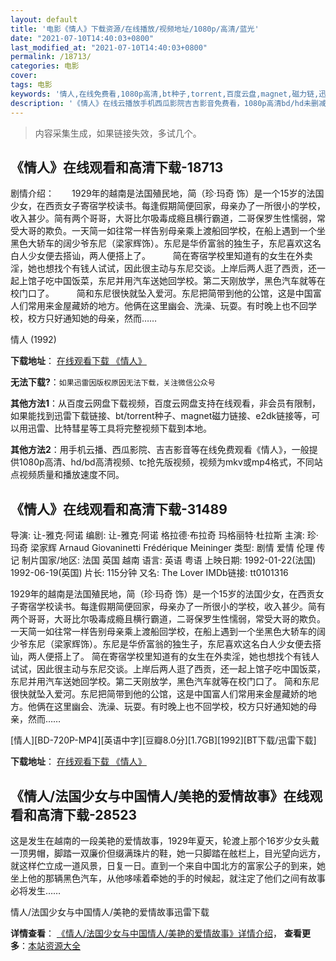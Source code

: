 ```yaml
---
layout: default
title: '电影《情人》下载资源/在线播放/视频地址/1080p/高清/蓝光'
date: "2021-07-10T14:40:03+0800"
last_modified_at: "2021-07-10T14:40:03+0800"
permalink: /18713/
categories: 电影
cover:
tags: 电影
keywords: '情人,在线免费看,1080p高清,bt种子,torrent,百度云盘,magnet,磁力链,迅雷下载资源'
description: '《情人》在线云播放手机西瓜影院吉吉影音免费看，1080p高清bd/hd未删减完整版和tc抢先枪版，mkv/mp4格式，附带bt/torrent种子、magnet/磁力链、百度云盘、网盘资源迅雷下载链接'
---
```


>内容采集生成，如果链接失效，多试几个。


## 《情人》在线观看和高清下载-18713

剧情介绍：　　1929年的越南是法国殖民地，简（珍·玛奇 饰）是一个15岁的法国少女，在西贡女子寄宿学校读书。每逢假期简便回家，母亲办了一所很小的学校，收入甚少。简有两个哥哥，大哥比尔吸毒成瘾且横行霸道，二哥保罗生性懦弱，常受大哥的欺负。一天简一如往常一样告别母亲乘上渡船回学校，在船上遇到一个坐黑色大轿车的阔少爷东尼（梁家辉饰）。东尼是华侨富翁的独生子，东尼喜欢这名白人少女便去搭讪，两人便搭上了。  　　简在寄宿学校里知道有的女生在外卖淫，她也想找个有钱人试试，因此很主动与东尼交谈。上岸后两人逛了西贡，还一起上馆子吃中国饭菜，东尼并用汽车送她回学校。第二天刚放学，黑色汽车就等在校门口了。  　　简和东尼很快就坠入爱河。东尼把简带到他的公馆，这是中国富人们常用来金屋藏娇的地方。他俩在这里幽会、洗澡、玩耍。有时晚上也不回学校，校方只好通知她的母亲，然而……


情人 (1992)

**下载地址**： [在线观看下载 《情人》](https://www.btbtdy.me/btdy/dy2782.html) 


**无法下载?**：`如果迅雷因版权原因无法下载，关注微信公众号 `

**其他方法1**：从百度云网盘下载视频，百度云网盘支持在线观看，非会员有限制，如果能找到迅雷下载链接、bt/torrent种子、magnet磁力链接、e2dk链接等，可以用迅雷、比特彗星等工具将完整视频下载到本地。

**其他方法2**：用手机云播、西瓜影院、吉吉影音等在线免费观看《情人》，一般提供1080p高清、hd/bd高清视频、tc抢先版视频，视频为mkv或mp4格式，不同站点视频质量和播放速度不同。


## 《情人》在线观看和高清下载-31489

导演: 让-雅克·阿诺 编剧: 让-雅克·阿诺 格拉德·布拉奇 玛格丽特·杜拉斯 主演: 珍·玛奇 梁家辉 Arnaud Giovaninetti Frédérique Meininger 类型: 剧情 爱情 伦理 传记 制片国家/地区: 法国 英国 越南 语言: 英语 粤语 上映日期: 1992-01-22(法国) 1992-06-19(英国) 片长: 115分钟 又名: The Lover IMDb链接: tt0101316

1929年的越南是法国殖民地，简（珍·玛奇 饰）是一个15岁的法国少女，在西贡女子寄宿学校读书。每逢假期简便回家，母亲办了一所很小的学校，收入甚少。简有两个哥哥，大哥比尔吸毒成瘾且横行霸道，二哥保罗生性懦弱，常受大哥的欺负。一天简一如往常一样告别母亲乘上渡船回学校，在船上遇到一个坐黑色大轿车的阔少爷东尼（梁家辉饰）。东尼是华侨富翁的独生子，东尼喜欢这名白人少女便去搭讪，两人便搭上了。 简在寄宿学校里知道有的女生在外卖淫，她也想找个有钱人试试，因此很主动与东尼交谈。上岸后两人逛了西贡，还一起上馆子吃中国饭菜，东尼并用汽车送她回学校。第二天刚放学，黑色汽车就等在校门口了。 简和东尼很快就坠入爱河。东尼把简带到他的公馆，这是中国富人们常用来金屋藏娇的地方。他俩在这里幽会、洗澡、玩耍。有时晚上也不回学校，校方只好通知她的母亲，然而……


[情人][BD-720P-MP4][英语中字][豆瓣8.0分][1.7GB][1992][BT下载/迅雷下载]

**下载地址**： [在线观看下载 《情人》](https://www.btdx8.com/torrent/the_lover_1992.html) 


## 《情人/法国少女与中国情人/美艳的爱情故事》在线观看和高清下载-28523

这是发生在越南的一段美艳的爱情故事，1929年夏天，轮渡上那个16岁少女头戴一顶男帽，脚踏一双廉价但缀满珠片的鞋，她一只脚踏在舷栏上，目光望向远方，就这样伫立成一道风景，日复一日。直到一个来自中国北方的富家公子的到来，她坐上他的那辆黑色汽车，从他哆嗦着牵她的手的时候起，就注定了他们之间有故事必将发生……


情人/法国少女与中国情人/美艳的爱情故事迅雷下载

**详情查看**： [《情人/法国少女与中国情人/美艳的爱情故事》详情介绍](/movie/28523/)， **查看更多**：[本站资源大全](/movie/t/all/)

